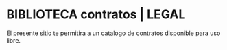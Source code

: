 # BIBLIOTECA contratos | LEGAL 
El presente sitio te permitira a un catalogo de contratos disponible para uso libre.
